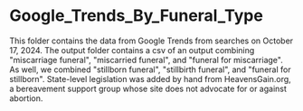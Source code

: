 # Google_Trends_By_Funeral_Type

This folder contains the data from Google Trends from searches on October 17, 2024.
The output folder contains a csv of an output combining "miscarriage funeral", "miscarried funeral", and "funeral for miscarriage". 
As well, we combined "stillborn funeral", "stillbirth funeral", and "funeral for stillborn".
State-level legislation was added by hand from HeavensGain.org, a bereavement support group whose site does not advocate for or against abortion.
